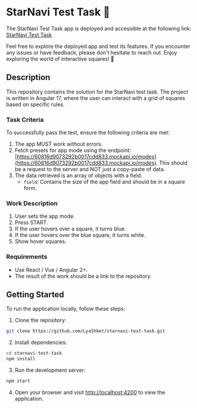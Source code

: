 # StarNavi Test Task 🚀

The StarNavi Test Task app is deployed and accessible at the following link: [StarNavi Test Task](https://dem1luv.github.io/starnavi-test-task/)

Feel free to explore the deployed app and test its features. If you encounter any issues or have feedback, please don't hesitate to reach out. Enjoy exploring the world of interactive squares! 🎉

## Description

This repository contains the solution for the StarNavi test task. The project is written in Angular 17, where the user can interact with a grid of squares based on specific rules.

### Task Criteria

To successfully pass the test, ensure the following criteria are met:

1. The app MUST work without errors.
2. Fetch presets for app mode using the endpoint: [https://60816d9073292b0017cdd833.mockapi.io/modes](https://60816d9073292b0017cdd833.mockapi.io/modes). This should be a request to the server and NOT just a copy-paste of data.
3. The data retrieved is an array of objects with a field:
    - `field`: Contains the size of the app field and should be in a square form.

### Work Description

1. User sets the app mode.
2. Press START.
3. If the user hovers over a square, it turns blue.
4. If the user hovers over the blue square, it turns white.
5. Show hover squares.

### Requirements

- Use React / Vue / Angular 2+.
- The result of the work should be a link to the repository.

## Getting Started

To run the application locally, follow these steps:

1. Clone the repository:

```bash
git clone https://github.com/LyaShket/starnavi-test-task.git
```

2. Install dependencies:

```bash
cd starnavi-test-task
npm install
```

3. Run the development server:

```bash
npm start
```

4. Open your browser and visit [http://localhost:4200](http://localhost:4200) to view the application.
